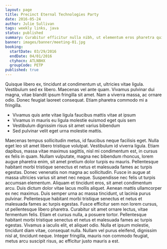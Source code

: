 ```yaml
---
layout: page
title: Precinct Eternal Technologies Party
date: 2016-05-24
author: Julie Sullivan
tags: weekly links, java
status: published
summary: Curabitur efficitur nulla nibh, ut elementum eros pharetra quis.
banner: images/banner/meeting-01.jpg
booking:
  startDate: 03/29/2016
  endDate: 04/01/2016
  ctyhocn: ATLNBHX
  groupCode: PETP
published: true
---
```

Quisque libero ex, tincidunt at condimentum ut, ultricies vitae ligula. Vestibulum sed ex libero. Maecenas vel ante quam. Vivamus pulvinar dui magna, vitae blandit ipsum fringilla sit amet. Nam a viverra massa, ac ornare odio. Donec feugiat laoreet consequat. Etiam pharetra commodo mi a fringilla.

* Vivamus quis ante vitae ligula faucibus mattis vitae at ipsum
* Vivamus in mauris eu ligula molestie euismod eget quis sem
* Vestibulum dignissim risus sit amet varius bibendum
* Sed pulvinar velit eget urna molestie mattis.

Maecenas tempus sollicitudin metus, id faucibus neque facilisis eget. Nulla eget leo sit amet libero tristique volutpat. Vestibulum id viverra ligula. Etiam dapibus, massa vitae maximus sagittis, nisl mi condimentum est, in cursus ex felis in quam. Nullam vulputate, magna nec bibendum rhoncus, lorem augue pharetra enim, sit amet pretium dolor turpis eu mauris. Pellentesque habitant morbi tristique senectus et netus et malesuada fames ac turpis egestas. Donec venenatis non magna ac sollicitudin.
Fusce in augue at massa ultricies varius sit amet nec neque. Suspendisse nec felis ut turpis accumsan elementum. Aliquam et tincidunt eros, sit amet condimentum arcu. Duis dictum dolor vitae lacus mollis aliquet. Aenean mattis ullamcorper ex nec maximus. Duis semper urna ac massa tincidunt, ut lacinia purus pulvinar. Pellentesque habitant morbi tristique senectus et netus et malesuada fames ac turpis egestas. Fusce efficitur sem non lorem cursus, ut pellentesque libero pharetra. Curabitur sit amet ornare lectus, vitae fermentum felis. Etiam et cursus nulla, a posuere tortor. Pellentesque habitant morbi tristique senectus et netus et malesuada fames ac turpis egestas. Vivamus a iaculis elit, et aliquet odio. Nulla et ipsum molestie, tincidunt diam vitae, consequat nulla. Nullam vel purus eleifend, dignissim nisl at, tincidunt neque. Integer fringilla, mauris non commodo feugiat, metus arcu suscipit risus, ac efficitur justo mauris a est.
